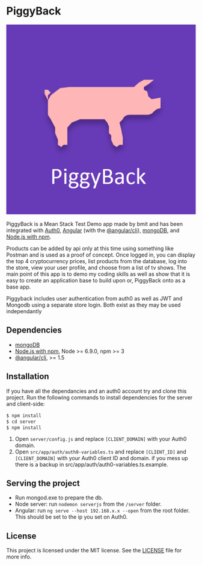 # PiggyBack

![PiggyBack](https://raw.githubusercontent.com/beemit/Piggyback/master/src/assets/uploads/2018-01-16T07-03-47.064ZPiggyBack.png)

PiggyBack is a Mean Stack Test Demo app made by bmit and has been integrated with [Auth0](https://auth0.com), [Angular](https://angular.io) (with the [@angular/cli](https://github.com/angular/angular-cli)), [mongoDB](https://www.mongodb.com/), and [Node.js with npm](http://nodejs.org).

Products can be added by api only at this time using something like Postman and is used as a proof of concept. Once logged in, you can display the top 4 cryptocurrency prices, list products from the database, log into the store, view your user profile, and choose from a list of tv shows. The main point of this app is to demo my coding skills as well as show that it is easy to create an application base to build upon or, PiggyBack onto as a base app. 

Piggyback includes user authentication from auth0 as well as JWT and Mongodb using a separate store login. Both exist as they may be used independantly

## Dependencies

* [mongoDB](https://www.mongodb.com/)
* [Node.js with npm](http://nodejs.org), Node >= 6.9.0, npm >= 3
* [@angular/cli](https://github.com/angular/angular-cli), >= 1.5

## Installation

If you have all the dependancies and an auth0 account try and clone this project. Run the following commands to install dependencies for the server and client-side:

```
$ npm install
$ cd server
$ npm install
```

1. Open `server/config.js` and replace `[CLIENT_DOMAIN]` with your Auth0 domain.
2. Open `src/app/auth/auth0-variables.ts` and replace `[CLIENT_ID]` and `[CLIENT_DOMAIN]` with your Auth0 client ID and domain. if you mess up there is a backup in src/app/auth/auth0-variables.ts.example.

## Serving the project
* Run mongod.exe to prepare the db.
* Node server: run `nodemon serverjs` from the `/server` folder.
* Angular: run `ng serve --host 192.168.x.x --open` from the root folder. This should be set to the ip you set on Auth0.

## License

This project is licensed under the MIT license. See the [LICENSE](LICENSE) file for more info.
